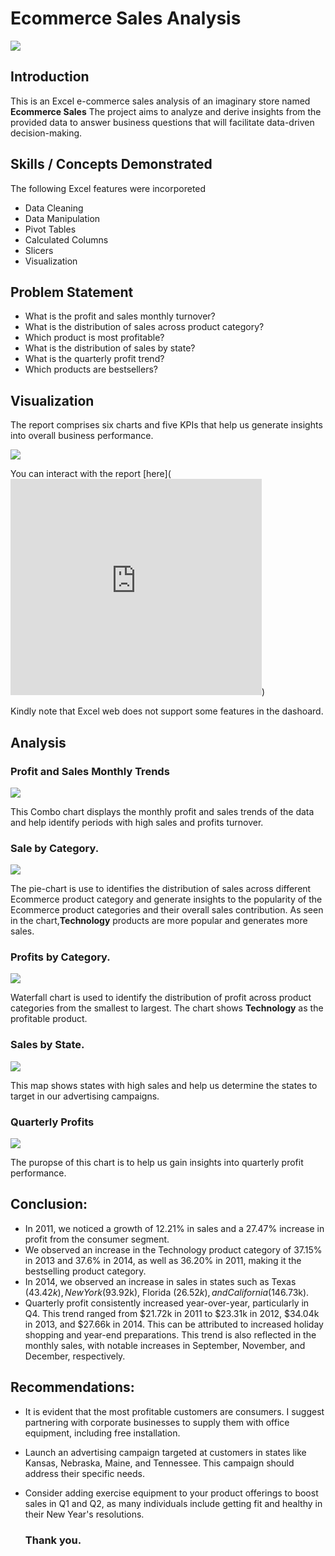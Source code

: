 # Ecommerce Sales Analysis

![](Front_page.png)

## Introduction
This is an Excel e-commerce sales analysis of an imaginary store named **Ecommerce Sales** The project aims to analyze and derive insights from the provided data to answer business questions that will facilitate data-driven decision-making.

## Skills / Concepts Demonstrated
The following Excel features were incorporeted
- Data Cleaning
- Data Manipulation
- Pivot Tables
- Calculated Columns
- Slicers
- Visualization

## Problem Statement
- What is the profit and sales monthly turnover?
- What is the distribution of sales across product category?
- Which product is most profitable?
- What is the distribution of sales by state?
- What is the quarterly profit trend?
- Which products are bestsellers?


## Visualization
The report comprises six charts and five KPIs that help us generate insights into overall business performance.

   ![](Dashboard.png)

   
You can interact with the report [here](<iframe width="402" height="346" frameborder="0" scrolling="no" src="https://onedrive.live.com/embed?resid=CD385A28D9191CCD%21350&authkey=%21AP1D1TjSrEBw_HU&em=2&wdHideGridlines=True&wdHideHeaders=True&wdDownloadButton=True&wdInConfigurator=True&wdInConfigurator=True"></iframe>)

Kindly note that Excel web does not support some features in the dashoard.

  ## Analysis
 ### Profit and Sales Monthly Trends

  ![](Profit_Sales_Trend.png)

This Combo chart displays the monthly profit and sales trends of the data and help identify periods with high sales and profits turnover.

### Sale by Category.

   ![](Sales_by_category.png)
   
The pie-chart is use to identifies the distribution of sales across different Ecommerce product category and generate insights to the popularity of the Ecommerce product categories and their overall sales contribution. As seen in the chart,**Technology** products are more popular and generates more sales.

### Profits by Category.

 ![](Profit_by_category.png)
 
Waterfall chart is used to identify the distribution of profit across product categories from the smallest to largest. The chart shows **Technology** as the profitable product.

### Sales by State.

  ![](Sales_by_State.png)
  
This map shows states with high sales and help us determine the states to target in our advertising campaigns.

### Quarterly Profits

![](Quarterly_Profits.png) 

 The puropse of this chart is to help us gain insights into quarterly profit performance.

## Conclusion:

- In 2011, we noticed a growth of 12.21% in sales and a 27.47% increase in profit from the consumer segment.
- We observed an increase in the Technology product category of 37.15% in 2013 and 37.6% in 2014, as well as 36.20% in 2011, making it the bestselling product category.
- In 2014, we observed an increase in sales in states such as Texas ($43.42k), New York ($93.92k), Florida ($26.52k), and California ($146.73k).
- Quarterly profit consistently increased year-over-year, particularly in Q4. This trend ranged from $21.72k in 2011 to $23.31k in 2012, $34.04k in 2013, and $27.66k in 2014. This can be attributed to increased holiday shopping and year-end preparations. This trend is also reflected in the monthly sales, with notable increases in September, November, and December, respectively.

## Recommendations:

- It is evident that the most profitable customers are consumers. I suggest partnering with corporate businesses to supply them with office equipment, including free installation.
- Launch an advertising campaign targeted at customers in states like Kansas, Nebraska, Maine, and Tennessee. This campaign should address their specific needs.
- Consider adding exercise equipment to your product offerings to boost sales in Q1 and Q2, as many individuals include getting fit and healthy in their New Year's resolutions.

  ### Thank you.
